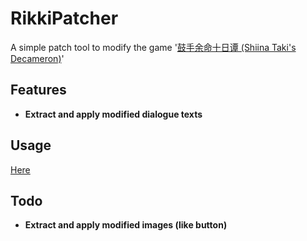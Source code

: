 # RikkiPatcher
A simple patch tool to modify the game '[鼓手余命十日谭 (Shiina Taki's Decameron)](https://store.steampowered.com/app/3269960)'

## Features
- **Extract and apply modified dialogue texts**

## Usage
[Here](https://kaniteru.github.io/project/RikkiPatcher/usage.html)

## Todo
- **Extract and apply modified images (like button)**
